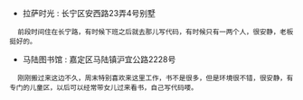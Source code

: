 * 拉萨时光 : 长宁区安西路23弄4号别墅

```
  前段时间住在长宁路，有时候下班之后就去那儿写代码，有时候只有一两个人，很安静，老板挺好的。
```

* 马陆图书馆 :  嘉定区马陆镇沪宜公路2228号

```
  刚刚搬过来这边不久，周末特别喜欢来这里工作，书不是很多，但是环境很不错，很安静，有专门的儿童区，以后可以经常带女儿过来看书，自己写代码喽。
```
